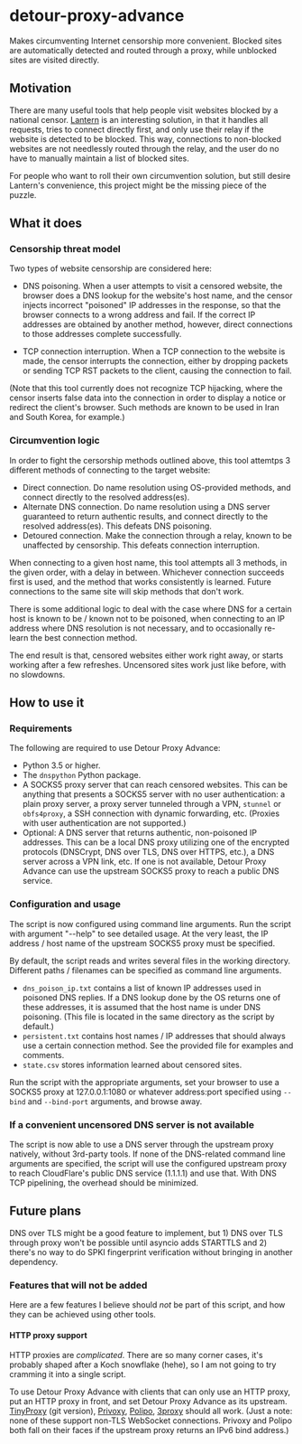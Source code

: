 # detour-proxy-advance

Makes circumventing Internet censorship more convenient. Blocked sites are automatically detected and routed through a proxy, while unblocked sites are visited directly.

## Motivation

There are many useful tools that help people visit websites blocked by a national censor. [Lantern](https://getlantern.org/) is an interesting solution, in that it handles all requests, tries to connect directly first, and only use their relay if the website is detected to be blocked. This way, connections to non-blocked websites are not needlessly routed through the relay, and the user do no have to manually maintain a list of blocked sites.

For people who want to roll their own circumvention solution, but still desire Lantern's convenience, this project might be the missing piece of the puzzle.

## What it does

### Censorship threat model

Two types of website censorship are considered here:

- DNS poisoning. When a user attempts to visit a censored website, the browser does a DNS lookup for the website's host name, and the censor injects incorrect "poisoned" IP addresses in the response, so that the browser connects to a wrong address and fail. If the correct IP addresses are obtained by another method, however, direct connections to those addresses complete successfully.

- TCP connection interruption. When a TCP connection to the website is made, the censor interrupts the connection, either by dropping packets or sending TCP RST packets to the client, causing the connection to fail.

(Note that this tool currently does not recognize TCP hijacking, where the censor inserts false data into the connection in order to display a notice or redirect the client's browser. Such methods are known to be used in Iran and South Korea, for example.)

### Circumvention logic

In order to fight the cersorship methods outlined above, this tool attemtps 3 different methods of connecting to the target website:

- Direct connection. Do name resolution using OS-provided methods, and connect directly to the resolved address(es).
- Alternate DNS connection. Do name resolution using a DNS server guaranteed to return authentic results, and connect directly to the resolved address(es). This defeats DNS poisoning.
- Detoured connection. Make the connection through a relay, known to be unaffected by censorship. This defeats connection interruption.

When connecting to a given host name, this tool attempts all 3 methods, in the given order, with a delay in between. Whichever connection succeeds first is used, and the method that works consistently is learned. Future connections to the same site will skip methods that don't work.

There is some additional logic to deal with the case where DNS for a certain host is known to be / known not to be poisoned, when connecting to an IP address where DNS resolution is not necessary, and to occasionally re-learn the best connection method.

The end result is that, censored websites either work right away, or starts working after a few refreshes. Uncensored sites work just like before, with no slowdowns.

## How to use it

### Requirements

The following are required to use Detour Proxy Advance:

- Python 3.5 or higher.
- The `dnspython` Python package.
- A SOCKS5 proxy server that can reach censored websites. This can be anything that presents a SOCKS5 server with no user authentication: a plain proxy server, a proxy server tunneled through a VPN, `stunnel` or `obfs4proxy`, a SSH connection with dynamic forwarding, etc. (Proxies with user authentication are not supported.)
- Optional: A DNS server that returns authentic, non-poisoned IP addresses. This can be a local DNS proxy utilizing one of the encrypted protocols (DNSCrypt, DNS over TLS, DNS over HTTPS, etc.), a DNS server across a VPN link, etc. If one is not available, Detour Proxy Advance can use the upstream SOCKS5 proxy to reach a public DNS service.

### Configuration and usage

The script is now configured using command line arguments. Run the script with argument "--help" to see detailed usage. At the very least, the IP address / host name of the upstream SOCKS5 proxy must be specified.

By default, the script reads and writes several files in the working directory. Different paths / filenames can be specified as command line arguments.

- `dns_poison_ip.txt` contains a list of known IP addresses used in poisoned DNS replies. If a DNS lookup done by the OS returns one of these addresses, it is assumed that the host name is under DNS poisoning. (This file is located in the same directory as the script by default.)
- `persistent.txt` contains host names / IP addresses that should always use a certain connection method. See the provided file for examples and comments.
- `state.csv` stores information learned about censored sites.

Run the script with the appropriate arguments, set your browser to use a SOCKS5 proxy at 127.0.0.1:1080 or whatever address:port specified using `--bind` and `--bind-port` arguments, and browse away.

### If a convenient uncensored DNS server is not available

The script is now able to use a DNS server through the upstream proxy natively, without 3rd-party tools. If none of the DNS-related command line arguments are specified, the script will use the configured upstream proxy to reach CloudFlare's public DNS service (1.1.1.1) and use that. With DNS TCP pipelining, the overhead should be minimized.

## Future plans

DNS over TLS might be a good feature to implement, but 1) DNS over TLS through proxy won't be possible until asyncio adds STARTTLS and 2) there's no way to do SPKI fingerprint verification without bringing in another dependency.

### Features that will not be added

Here are a few features I believe should *not* be part of this script, and how they can be achieved using other tools.

#### HTTP proxy support

HTTP proxies are *complicated*. There are so many corner cases, it's probably shaped after a Koch snowflake (hehe), so I am not going to try cramming it into a single script.

To use Detour Proxy Advance with clients that can only use an HTTP proxy, put an HTTP proxy in front, and set Detour Proxy Advance as its upstream. [TinyProxy](https://tinyproxy.github.io/) (git version), [Privoxy](https://www.privoxy.org/), [Polipo](https://www.irif.fr/~jch/software/polipo/), [3proxy](https://3proxy.ru/) should all work. (Just a note: none of these support non-TLS WebSocket connections. Privoxy and Polipo both fall on their faces if the upstream proxy returns an IPv6 bind address.)
